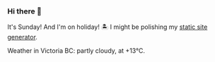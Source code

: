 ### Hi there :wave:

It's Sunday! And I'm on holiday! :desert_island: I might be polishing my [static site generator](https://github.com/bewuethr/pandoc-bash-blog).

Weather in Victoria BC: partly cloudy, at +13°C.
